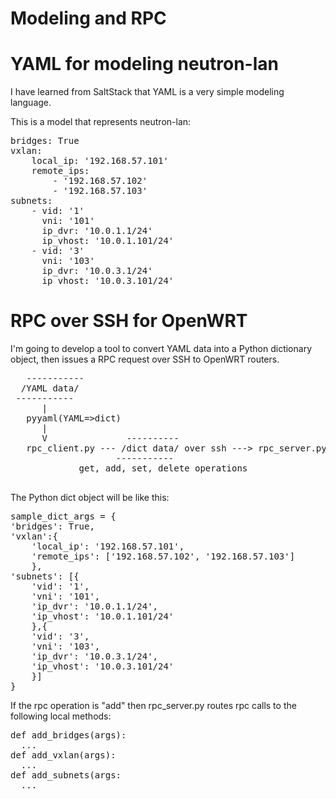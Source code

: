 Modeling and RPC
================

YAML for modeling neutron-lan
=============================

I have learned from SaltStack that YAML is a very simple modeling language.

This is a model that represents neutron-lan:

<pre>
bridges: True
vxlan:
	local_ip: '192.168.57.101'
	remote_ips:
		- '192.168.57.102'
		- '192.168.57.103'
subnets:
	- vid: '1'
	  vni: '101'
	  ip_dvr: '10.0.1.1/24'
	  ip_vhost: '10.0.1.101/24'
	- vid: '3'
	  vni: '103'
	  ip_dvr: '10.0.3.1/24'
	  ip_vhost: '10.0.3.101/24'
</pre>

RPC over SSH for OpenWRT
========================

I'm going to develop a tool to convert YAML data into a Python dictionary object, then issues
a RPC request over SSH to OpenWRT routers.

<pre>
   -----------
  /YAML data/
 -----------
      |
   pyyaml(YAML=>dict)
      |
      V               ----------
   rpc_client.py --- /dict data/ over ssh ---> rpc_server.py
                    -----------
             get, add, set, delete operations
                    
</pre>

The Python dict object will be like this:

<pre>
sample_dict_args = {
'bridges': True,
'vxlan':{
	'local_ip': '192.168.57.101',
	'remote_ips': ['192.168.57.102', '192.168.57.103']
	},
'subnets': [{
	'vid': '1',
	'vni': '101',
	'ip_dvr': '10.0.1.1/24',
	'ip_vhost': '10.0.1.101/24'
	},{
	'vid': '3',
	'vni': '103',
	'ip_dvr': '10.0.3.1/24',
	'ip_vhost': '10.0.3.101/24'
	}]
}
</pre>

If the rpc operation is "add" then rpc_server.py routes rpc calls to the following local methods:
<pre>
def add_bridges(args):
  ...
def add_vxlan(args):
  ...
def add_subnets(args:
  ...
</pre>
